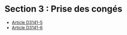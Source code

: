 # Section 3 : Prise des congés

* [Article D3141-5](./LEGIARTI000018534303.md)
* [Article D3141-6](./LEGIARTI000018534301.md)
